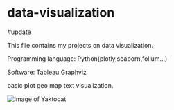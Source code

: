 # data-visualization

#update

This file contains my projects on data visualization.

Programming language: Python(plotly,seaborn,folium...)

Software: Tableau Graphviz

basic plot
geo map
text visualization.

![Image of Yaktocat](https://octodex.github.com/images/yaktocat.png)
